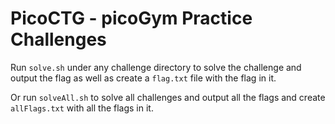 # PicoCTG - picoGym Practice Challenges

Run `solve.sh` under any challenge directory to solve the challenge and output
the flag as well as create a `flag.txt` file with the flag in it.

Or run `solveAll.sh` to solve all challenges and output all the flags and
create `allFlags.txt` with all the flags in it.
